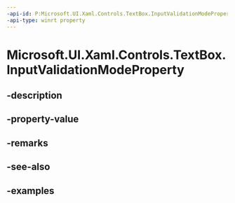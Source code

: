 ```yaml
---
-api-id: P:Microsoft.UI.Xaml.Controls.TextBox.InputValidationModeProperty
-api-type: winrt property
---
```


# Microsoft.UI.Xaml.Controls.TextBox.InputValidationModeProperty

<!--
public static Microsoft.UI.Xaml.DependencyProperty InputValidationModeProperty { get; }
-->


## -description

## -property-value

## -remarks

## -see-also

## -examples


